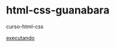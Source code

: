 # html-css-guanabara
curso-html-css

<a href="https://italo-almeida.github.io/html-css-guanabara/projetohtmlMundo02/android.html">executando</a>